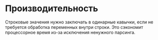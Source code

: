# Производительность

Строковые значения нужно заключать в одинарные кавычки, если не
требуется обработка переменных внутри строки. Это сэкономит процессорное
время из-за исключения ненужного парсинга.